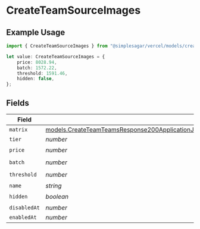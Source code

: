 # CreateTeamSourceImages

## Example Usage

```typescript
import { CreateTeamSourceImages } from "@simplesagar/vercel/models/createteamop.js";

let value: CreateTeamSourceImages = {
    price: 8028.94,
    batch: 1572.22,
    threshold: 1591.46,
    hidden: false,
};
```

## Fields

| Field                                                                                                                                                                                                        | Type                                                                                                                                                                                                         | Required                                                                                                                                                                                                     | Description                                                                                                                                                                                                  |
| ------------------------------------------------------------------------------------------------------------------------------------------------------------------------------------------------------------ | ------------------------------------------------------------------------------------------------------------------------------------------------------------------------------------------------------------ | ------------------------------------------------------------------------------------------------------------------------------------------------------------------------------------------------------------ | ------------------------------------------------------------------------------------------------------------------------------------------------------------------------------------------------------------ |
| `matrix`                                                                                                                                                                                                     | [models.CreateTeamTeamsResponse200ApplicationJSONResponseBodyBillingInvoiceItemsSourceImagesMatrix](../models/createteamteamsresponse200applicationjsonresponsebodybillinginvoiceitemssourceimagesmatrix.md) | :heavy_minus_sign:                                                                                                                                                                                           | N/A                                                                                                                                                                                                          |
| `tier`                                                                                                                                                                                                       | *number*                                                                                                                                                                                                     | :heavy_minus_sign:                                                                                                                                                                                           | N/A                                                                                                                                                                                                          |
| `price`                                                                                                                                                                                                      | *number*                                                                                                                                                                                                     | :heavy_check_mark:                                                                                                                                                                                           | N/A                                                                                                                                                                                                          |
| `batch`                                                                                                                                                                                                      | *number*                                                                                                                                                                                                     | :heavy_check_mark:                                                                                                                                                                                           | N/A                                                                                                                                                                                                          |
| `threshold`                                                                                                                                                                                                  | *number*                                                                                                                                                                                                     | :heavy_check_mark:                                                                                                                                                                                           | N/A                                                                                                                                                                                                          |
| `name`                                                                                                                                                                                                       | *string*                                                                                                                                                                                                     | :heavy_minus_sign:                                                                                                                                                                                           | N/A                                                                                                                                                                                                          |
| `hidden`                                                                                                                                                                                                     | *boolean*                                                                                                                                                                                                    | :heavy_check_mark:                                                                                                                                                                                           | N/A                                                                                                                                                                                                          |
| `disabledAt`                                                                                                                                                                                                 | *number*                                                                                                                                                                                                     | :heavy_minus_sign:                                                                                                                                                                                           | N/A                                                                                                                                                                                                          |
| `enabledAt`                                                                                                                                                                                                  | *number*                                                                                                                                                                                                     | :heavy_minus_sign:                                                                                                                                                                                           | N/A                                                                                                                                                                                                          |